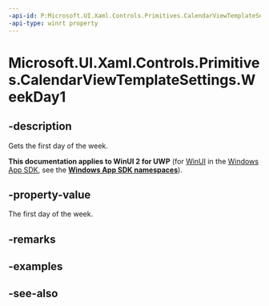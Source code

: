 ```yaml
---
-api-id: P:Microsoft.UI.Xaml.Controls.Primitives.CalendarViewTemplateSettings.WeekDay1
-api-type: winrt property
---
```


<!-- Property syntax
public string WeekDay1 { get; }
-->

# Microsoft.UI.Xaml.Controls.Primitives.CalendarViewTemplateSettings.WeekDay1

## -description
Gets the first day of the week.

**This documentation applies to WinUI 2 for UWP** (for [WinUI](/windows/apps/winui/winui3/) in the [Windows App SDK](/windows/apps/windows-app-sdk/), see the **[Windows App SDK namespaces](/windows/windows-app-sdk/api/winrt/)**).

## -property-value
The first day of the week.

## -remarks

## -examples

## -see-also
